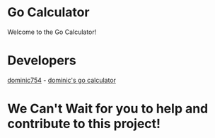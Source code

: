 # Go Calculator 
Welcome to the Go Calculator! 

# Developers
[dominic754](https://github.com/dominic754) - [dominic's go calculator](https://github.com/dominic754/tree/main/rubyhttps://github.com/dominic754/CalculatorInEveryLanguage/blob/main/go/main.go)

# We Can't Wait for you to help and contribute to this project!
